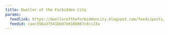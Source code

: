 ```yaml
---
title: Dweller of the Forbidden City
params:
  feedlink: https://dwelleroftheforbiddencity.blogspot.com/feeds/posts/default?alt=rss
  feedid: caec556a37541bbd7e010b067c4cc23a
---
```

